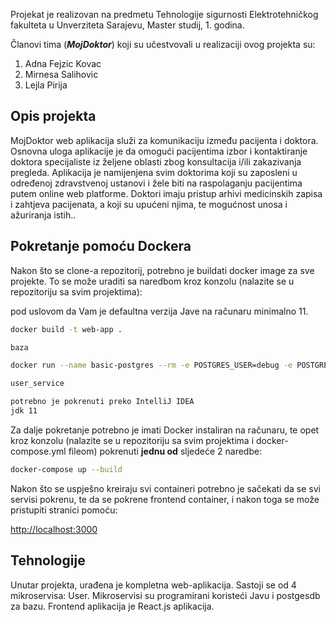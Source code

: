 Projekat je realizovan na predmetu Tehnologije sigurnosti Elektrotehničkog fakulteta u Unverziteta Sarajevu, Master studij, 1. godina.

Članovi tima (***MojDoktor***) koji su učestvovali u realizaciji ovog projekta su:

1. Adna Fejzic Kovac
2. Mirnesa Salihovic
3. Lejla Pirija 

## Opis projekta

MojDoktor web aplikacija služi za komunikaciju između pacijenta i doktora. Osnovna uloga aplikacije je da omogući pacijentima izbor i kontaktiranje doktora specijaliste iz željene oblasti zbog konsultacija i/ili zakazivanja pregleda. Aplikacija je namijenjena svim doktorima koji su zaposleni u određenoj zdravstvenoj ustanovi i žele biti na raspolaganju pacijentima putem online web platforme. Doktori imaju pristup arhivi medicinskih zapisa i zahtjeva pacijenata, a koji su upućeni njima, te mogućnost unosa i ažuriranja istih.. 

## Pokretanje pomoću Dockera

Nakon što se clone-a repozitorij, potrebno je buildati docker image za sve projekte. To se može uraditi sa naredbom kroz konzolu (nalazite se u repozitoriju sa svim projektima):

pod uslovom da Vam je defaultna verzija Jave na računaru minimalno 11. 


```bash
docker build -t web-app .

baza 

docker run --name basic-postgres --rm -e POSTGRES_USER=debug -e POSTGRES_PASSWORD=debug -e PGDATA=/var/lib/postgresql/data/pgdata -v /tmp:/var/lib/postgresql/data -p 5432:5432 -it postgres:14.1-alpine

user_service

potrebno je pokrenuti preko IntelliJ IDEA
jdk 11

```

Za dalje pokretanje potrebno je imati Docker instaliran na računaru, te opet kroz konzolu (nalazite se u repozitoriju sa svim projektima i docker-compose.yml fileom) pokrenuti **jednu od** sljedeće 2 naredbe:

```bash
docker-compose up --build
```
Nakon što se uspješno kreiraju svi containeri potrebno je sačekati da se svi servisi pokrenu, te da se pokrene frontend container, i nakon toga se može pristupiti stranici pomoću: 

[http://localhost:3000](http://localhost:3000)

## Tehnologije

Unutar projekta, urađena je kompletna web-aplikacija. Sastoji se od 4 mikroservisa: User. Mikroservisi su programirani koristeći Javu i postgesdb za bazu. Frontend aplikacija je React.js aplikacija.

